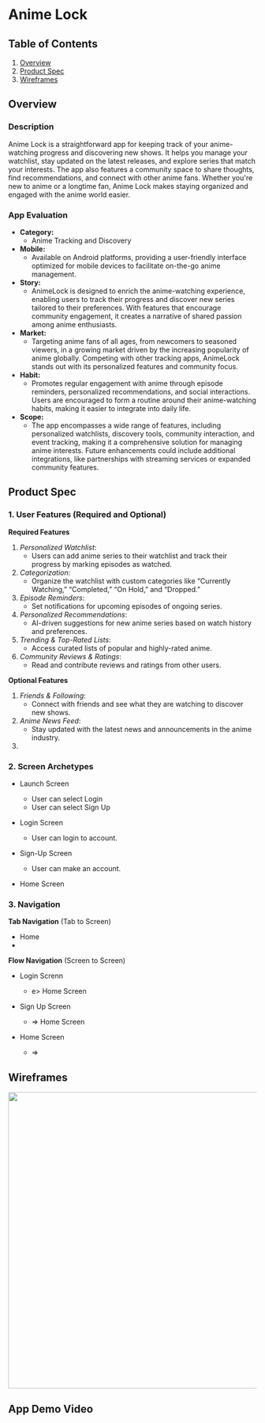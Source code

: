 # Anime Lock

## Table of Contents

1. [Overview](#Overview)
1. [Product Spec](#Product-Spec)
1. [Wireframes](#Wireframes)

## Overview

### Description
Anime Lock is a straightforward app for keeping track of your anime-watching progress and discovering new shows. It helps you manage your watchlist, stay updated on the latest releases, and explore series that match your interests. The app also features a community space to share thoughts, find recommendations, and connect with other anime fans. Whether you're new to anime or a longtime fan, Anime Lock makes staying organized and engaged with the anime world easier.


### App Evaluation

- **Category:**
  - Anime Tracking and Discovery
- **Mobile:**
  - Available on Android platforms, providing a user-friendly interface optimized for mobile devices to facilitate on-the-go anime management.
- **Story:**
  - AnimeLock is designed to enrich the anime-watching experience, enabling users to track their progress and discover new series tailored to their preferences. With features that encourage community engagement, it creates a narrative of shared passion among anime enthusiasts.
- **Market:**
  - Targeting anime fans of all ages, from newcomers to seasoned viewers, in a growing market driven by the increasing popularity of anime globally. Competing with other tracking apps, AnimeLock stands out with its personalized features and community focus.
- **Habit:**
  - Promotes regular engagement with anime through episode reminders, personalized recommendations, and social interactions. Users are encouraged to form a routine around their anime-watching habits, making it easier to integrate into daily life.
- **Scope:**
  - The app encompasses a wide range of features, including personalized watchlists, discovery tools, community interaction, and event tracking, making it a comprehensive solution for managing anime interests. Future enhancements could include additional integrations, like partnerships with streaming services or expanded community features.
## Product Spec

### 1. User Features (Required and Optional)

**Required Features**

1. *Personalized Watchlist*:
   - Users can add anime series to their watchlist and track their progress by marking episodes as watched.
2. *Categorization*:
   - Organize the watchlist with custom categories like “Currently Watching,” “Completed,” “On Hold,” and “Dropped.”
3. *Episode Reminders*:
   - Set notifications for upcoming episodes of ongoing series.
4. *Personalized Recommendations*:
   - AI-driven suggestions for new anime series based on watch history and preferences.
5. *Trending & Top-Rated Lists*:
   - Access curated lists of popular and highly-rated anime.
6. *Community Reviews & Ratings*:
    - Read and contribute reviews and ratings from other users.

**Optional Features**

1. *Friends & Following*:
   - Connect with friends and see what they are watching to discover new shows.
2. *Anime News Feed*:
   - Stay updated with the latest news and announcements in the anime industry.
3. 

### 2. Screen Archetypes

- Launch Screen
  - User can select Login
  - User can select Sign Up
    
- Login Screen
  - User can login to account.
  
- Sign-Up Screen 
  - User can make an account.
    
- Home Screen
  
    


### 3. Navigation

**Tab Navigation** (Tab to Screen)

* Home 
* 

**Flow Navigation** (Screen to Screen)

- Login Screnn
  - e> Home Screen
  
- Sign Up Screen 
  - => Home Screen 

- Home Screen 
  - => 


## Wireframes

<img src="WireFrame.jpg" width=600>

<br>

## App Demo Video


